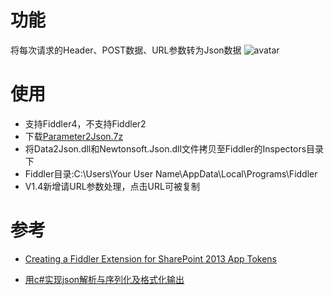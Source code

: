 # 功能  

将每次请求的Header、POST数据、URL参数转为Json数据
![avatar](https://github.com/steinvenic/FiddlerExtention_Data2Json/blob/master/%E8%AF%B4%E6%98%8E.png)

# 使用  
* 支持Fiddler4，不支持Fiddler2
* 下载[Parameter2Json.7z](https://github.com/steinvenic/FiddlerExtention_Data2Json/releases)
* 将Data2Json.dll和Newtonsoft.Json.dll文件拷贝至Fiddler的Inspectors目录下
* Fiddler目录:C:\Users\Your User Name\AppData\Local\Programs\Fiddler
* V1.4新增请URL参数处理，点击URL可被复制

# 参考  

* [Creating a Fiddler Extension for SharePoint 2013 App Tokens](https://blogs.msdn.microsoft.com/kaevans/2013/08/25/creating-a-fiddler-extension-for-sharepoint-2013-app-tokens/)

* [用c#实现json解析与序列化及格式化输出](https://blog.csdn.net/u013434984/article/details/80305979)
